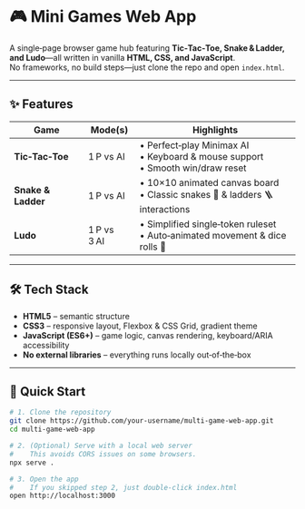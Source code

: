 # 🎮 Mini Games Web App

A single‑page browser game hub featuring **Tic‑Tac‑Toe, Snake & Ladder, and Ludo**—all written in vanilla **HTML, CSS, and JavaScript**.  
No frameworks, no build steps—just clone the repo and open `index.html`.


---

## ✨ Features

| Game            | Mode(s) | Highlights                                                                          |
|-----------------|---------|-------------------------------------------------------------------------------------|
| **Tic‑Tac‑Toe** | 1 P vs AI | • Perfect‑play Minimax AI<br>• Keyboard & mouse support<br>• Smooth win/draw reset |
| **Snake & Ladder** | 1 P vs AI | • 10×10 animated canvas board<br>• Classic snakes 🐍 & ladders 🪜 interactions     |
| **Ludo**        | 1 P vs 3 AI | • Simplified single‑token ruleset<br>• Auto‑animated movement & dice rolls 🎲       |

---

## 🛠 Tech Stack

* **HTML5** – semantic structure  
* **CSS3** – responsive layout, Flexbox & CSS Grid, gradient theme  
* **JavaScript (ES6+)** – game logic, canvas rendering, keyboard/ARIA accessibility  
* **No external libraries** – everything runs locally out‑of‑the‑box  

---

## 🚀 Quick Start

```bash
# 1. Clone the repository
git clone https://github.com/your‑username/multi‑game‑web‑app.git
cd multi‑game‑web‑app

# 2. (Optional) Serve with a local web server
#    This avoids CORS issues on some browsers.
npx serve .

# 3. Open the app
#    If you skipped step 2, just double‑click index.html
open http://localhost:3000

